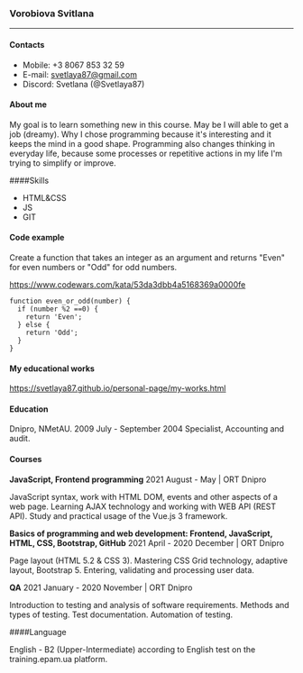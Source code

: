 
### Vorobiova Svitlana
---

#### Contacts
* Mobile: +3 8067 853 32 59
* E-mail: svetlaya87@gmail.com
* Discord: Svetlana (@Svetlaya87)

#### About me

My goal  is to learn  something new in this course. May be I will able to get a job (dreamy). Why I chose programming because it's interesting and it keeps the mind in a good shape. Programming also changes thinking in everyday life, because some processes or repetitive actions in my life I'm  trying to simplify or improve.

####Skills
* HTML&CSS
* JS
* GIT

#### Code example

Create a function that takes an integer as an argument and returns "Even" for even numbers or "Odd" for odd numbers.

https://www.codewars.com/kata/53da3dbb4a5168369a0000fe

~~~
function even_or_odd(number) {
  if (number %2 ==0) {
    return 'Even';
  } else {
    return 'Odd';
  }
}
~~~
#### My educational works

https://svetlaya87.github.io/personal-page/my-works.html

#### Education

Dnipro, NMetAU.
2009 July - September 2004
Specialist, Accounting and audit.

#### Courses

**JavaScript, Frontend programming**
2021 August - May | ORT Dnipro

JavaScript syntax, work with HTML DOM, events and other aspects of a web page. Learning AJAX technology and working with WEB API (REST API). Study and practical usage of the Vue.js 3 framework.

**Basics of programming and web development: Frontend, JavaScript, HTML, CSS, Bootstrap, GitHub**
2021 April - 2020 December | ORT Dnipro

Page layout (HTML 5.2 & CSS 3). Mastering CSS Grid technology, adaptive layout, Bootstrap 5. Entering, validating and processing user data.

**QA**
2021 January - 2020 November | ORT Dnipro

Introduction to testing and analysis of software requirements. Methods and types of testing. Test documentation. Automation of testing.

####Language

English - B2 (Upper-Intermediate)
according to English test on the  training.epam.ua platform.
